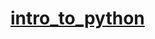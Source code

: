 # [intro_to_python](https://colab.research.google.com/drive/1eRlTiwxe4HQWC0Ibp66VnD9Rie2tjIPi?authuser=1#scrollTo=EmIk2Z4nmMwT)
